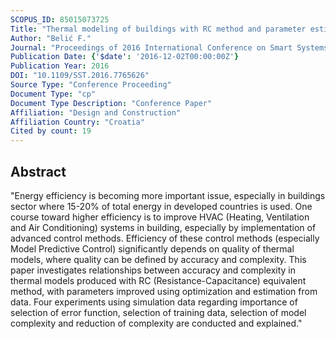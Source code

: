 ```yaml
---
SCOPUS_ID: 85015073725
Title: "Thermal modeling of buildings with RC method and parameter estimation"
Author: "Belić F."
Journal: "Proceedings of 2016 International Conference on Smart Systems and Technologies, SST 2016"
Publication Date: {'$date': '2016-12-02T00:00:00Z'}
Publication Year: 2016
DOI: "10.1109/SST.2016.7765626"
Source Type: "Conference Proceeding"
Document Type: "cp"
Document Type Description: "Conference Paper"
Affiliation: "Design and Construction"
Affiliation Country: "Croatia"
Cited by count: 19
---
```


## Abstract
"Energy efficiency is becoming more important issue, especially in buildings sector where 15-20% of total energy in developed countries is used. One course toward higher efficiency is to improve HVAC (Heating, Ventilation and Air Conditioning) systems in building, especially by implementation of advanced control methods. Efficiency of these control methods (especially Model Predictive Control) significantly depends on quality of thermal models, where quality can be defined by accuracy and complexity. This paper investigates relationships between accuracy and complexity in thermal models produced with RC (Resistance-Capacitance) equivalent method, with parameters improved using optimization and estimation from data. Four experiments using simulation data regarding importance of selection of error function, selection of training data, selection of model complexity and reduction of complexity are conducted and explained."
